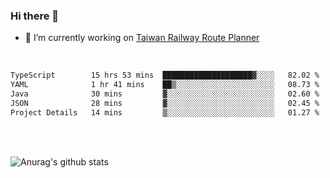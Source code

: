 ### Hi there 👋

- 🔭 I’m currently working on [Taiwan Railway Route Planner](https://github.com/Taiwan-Railway-Route-Planner)

<br/>

<!--START_SECTION:waka-->

```txt
TypeScript        15 hrs 53 mins  ████████████████████▓░░░░   82.02 %
YAML              1 hr 41 mins    ██▒░░░░░░░░░░░░░░░░░░░░░░   08.73 %
Java              30 mins         ▓░░░░░░░░░░░░░░░░░░░░░░░░   02.60 %
JSON              28 mins         ▓░░░░░░░░░░░░░░░░░░░░░░░░   02.45 %
Project Details   14 mins         ▒░░░░░░░░░░░░░░░░░░░░░░░░   01.27 %
```

<!--END_SECTION:waka-->

<br/>
<br/>

![Anurag's github stats](https://github-readme-stats.vercel.app/api?username=DepickereSven&show_icons=true&theme=tokyonight)



<!--
**DepickereSven/DepickereSven** is a ✨ _special_ ✨ repository because its `README.md` (this file) appears on your GitHub profile.

Here are some ideas to get you started:

- 🔭 I’m currently working on ...
- 🌱 I’m currently learning ...
- 👯 I’m looking to collaborate on ...
- 🤔 I’m looking for help with ...
- 💬 Ask me about ...
- 📫 How to reach me: ...
- 😄 Pronouns: ...
- ⚡ Fun fact: ...
-->
